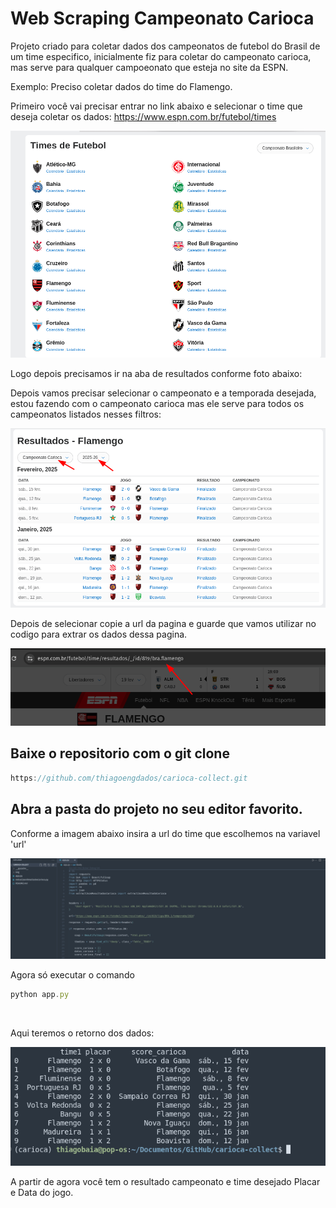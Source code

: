 # Web Scraping Campeonato Carioca 

Projeto criado para coletar dados dos campeonatos de futebol do Brasil de um time especifico, inicialmente fiz para coletar do campeonato carioca, mas serve para qualquer campoeonato que esteja no site da ESPN. 

Exemplo: Preciso coletar dados do time do Flamengo. 


Primeiro você vai precisar entrar no link abaixo e selecionar o time que deseja coletar os dados:
https://www.espn.com.br/futebol/times

<img src="/img/1.png">



Logo depois precisamos ir na aba de resultados conforme foto abaixo:






Depois vamos precisar selecionar o campeonato e a temporada desejada, estou fazendo com o campeonato carioca mas ele serve para todos os campeonatos listados nesses filtros: 


<img src="/img/3.png">

Depois de selecionar copie a url da pagina e guarde que vamos utilizar no codigo para extrar os dados dessa pagina. 


<img src="/img/4.png">



## Baixe o repositorio com o git clone 

```javascript
https://github.com/thiagoengdados/carioca-collect.git
```

## Abra a pasta do projeto no seu editor favorito. 

Conforme a imagem abaixo insira a url do time que escolhemos na variavel 'url'

<img src="/img/5.png">

<br>

Agora só executar o comando 

```javascript
python app.py
```
<br>

Aqui teremos o retorno dos dados:  

<img src="/img/6.png">

<br>

A partir de agora você tem o resultado campeonato e time desejado Placar e Data do jogo.
